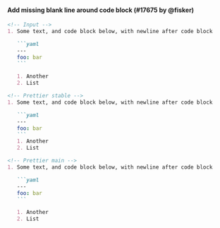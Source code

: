 #### Add missing blank line around code block (#17675 by @fisker)

<!-- prettier-ignore -->
````md
<!-- Input -->
1. Some text, and code block below, with newline after code block

   ```yaml
   ---
   foo: bar
   ```

   1. Another
   2. List

<!-- Prettier stable -->
1. Some text, and code block below, with newline after code block

   ```yaml
   ---
   foo: bar
   ```
   1. Another
   2. List

<!-- Prettier main -->
1. Some text, and code block below, with newline after code block

   ```yaml
   ---
   foo: bar
   ```

   1. Another
   2. List
````
